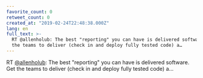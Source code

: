 ```yaml
---
favorite_count: 0
retweet_count: 0
created_at: "2019-02-24T22:48:38.000Z"
lang: en
full_text: >-
  RT @allenholub: The best "reporting" you can have is delivered software. Get
  the teams to deliver (check in and deploy fully tested code) a…
---
```


RT [@allenholub](https://twitter.com/allenholub): The best "reporting" you can
have is delivered software. Get the teams to deliver (check in and deploy fully
tested code) a…
